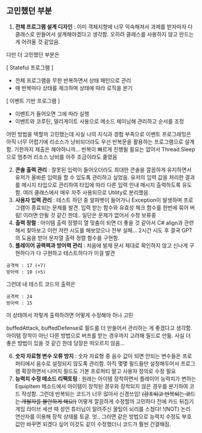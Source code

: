 ## 고민했던 부분

1. **전체 프로그램 설계 디자인** : 이미 객체지향에 너무 익숙해져서 과제를 받자마자 다 클래스로 만들어서 설계해야겠다고 생각함. 오히려 클래스를 사용하지 않고 만드는 게 어려울 것 같았음.

다만 더 고민했던 부분은

>
[ Stateful 프로그램 ]
- 전체 프로그램을 무한 반복하면서 상태 패턴으로 관리
- 매 반복마다 상태를 체크하며 상태에 따라 로직을 분기

[ 이벤트 기반 프로그램 ]
- 이벤트가 들어오면 그에 따라 실행
- 이벤트와 코루틴, 델리게이트 사용으로 메소드 체이닝해 관리하고 순서를 조정
> 

 어떤 방법을 택할까 고민했는데 사실 나의 지식과 경험 부족으로 이벤트 프로그래밍은 아직 너무 어렵기에 리소스가 낭비되더라도 우선 반복문을 활용하는 프로그램으로 설계함. 기한까지 제출은 해야하니까… 반복이 빠르게 진행될 필요는 없어서 Thread.Sleep으로 멈추어 리소스 낭비를 아주 조금이라도 줄였음

2. **콘솔 출력 관리** : 잘못된 입력이 들어오더라도 최대한 콘솔을 깔끔하게 유지하면서 유저가 올바른 입력을 할 수 있도록 관리하고 싶었음. 유저의 입력 값을 처리한 결과를 메시지 타입으로 관리하여 타입에 따라 다른 입력 안내 메시지 출력하도록 유도함. 여러 클래스에서 매우 자주 사용되므로 Utility로 분리했음.
3. **사용자 입력 관리** : 테스트 하던 중 알파벳이 들어가니 Exception이 발생하며 프로그램이 종료되는 문제를 발견. 입력 받는 함수와 유효성 체크 함수를 한번에 묶어 버림! 이러면 안될 것 같긴 한데.. 일단은 문제가 없어서 수정 보류중
4. **출력 정렬** : 아이템 출력 정렬이 열 맞춤이 되면 더 좋을 것 같아서 C# align과 관련해서 찾아보고 이런 저런 시도를 해보았으나 전부 실패… 2시간 시도 후 결국 GPT의 도움을 받아 문자열 출력 정렬 함수를 구현함.
5. **플레이어 공력력과 방어력 관리** : 처음에 발제 문서 제대로 확인하지 않고 신나게 구현하다가 다 구현하고 테스트하다가 이걸 발견

```
공격력 : 17 (+7)
방어력 : 10 (+5)
```

그런데 내 테스트 코드의 출력은 

```
공격력 : 24
방어력 : 15
```

이 상태여서 저렇게 출력하려면 어떻게 수정해야 하나 고민

buffedAttack, buffedDefense로 필드를 더 만들어서 관리하는 게 좋겠다고 생각함. 아이템 장착이 아닌 다른 방법으로 버프를 받는 경우까지 고려해 필드로 만듦. 사실 더 좋은 방법이 있을 것 같긴 한데 당장은 떠오르지 않음…

6. **숫자 자료형 변수 오류 방지** : 숫자 자료형 중 음수 값이 되면 안되는 변수들은 프로퍼티에서 음수로 설정되지 않도록 관리함. 아직 몇몇 필드들만 설정해두어서 프로그램 확장하면서 나머지 필드도 기본 프로퍼티 말고 사용자 정의로 수정 필요
7. **능력치 수정 메소드 리팩토링** : 원래는 아이템 장착하면서 플레이어 능력치가 변하는 EquipItem 메소드에서 아이템이 장착된 경우와 장착되지 않은 경우를 분기하여 코드 작성함. 그런데 반복되는 코드가 너무 많아서 신경쓰임! ~~(강조되고 반복되는 코드는 개발자를 불안하게 해요!)~~  어떻게 깔끔하게 수정할까 고민하다 전에 카드 뒤집기 게임 라이브 세션 때 성언 튜터님이 알려주신 꿀팁이 뇌리를 스쳤다! !(NOT) 논리 연산자를 이용해 장착 상태를 토글. 엇.. 그러면 같은 방법으로 능력치 수정도 부호값만 바꾸면 되겠다 싶어 이것도 같이 수정했더니 코드가 훨씬 간결해짐.
